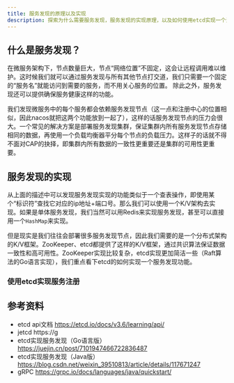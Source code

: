 ```yaml
---
title: 服务发现的原理以及实现
description: 探索为什么需要服务发现，服务发现的实现原理，以及如何使用etcd实现一个注册中心
---
```

## 什么是服务发现？
在微服务架构下，节点数量巨大，节点“网络位置”不固定，这会让远程调用难以维护。这时候我们就可以通过服务发现与所有其他节点打交道，我们只需要一个固定的“服务名”就能访问到需要的服务，而不用关心服务的位置。
除此之外，服务发现还可以提供确保服务健康这样的功能。

我们发现微服务中的每个服务都会依赖服务发现节点（这一点和注册中心的位置相似，因此nacos就把这两个功能放到一起了），这样的话服务发现节点的压力会很大。一个常见的解决方案是部署服务发现集群，保证集群内所有服务发现节点存储相同的数据，再使用一个负载均衡器平分每个节点的负载压力。这样子的话就不得不面对CAP的抉择，即集群内所有数据的一致性更重要还是集群的可用性更重要。

## 服务发现的实现
从上面的描述中可以发现服务发现实现的功能类似于一个查表操作，即使用某个“标识符”查找它对应的ip地址+端口号。那么我们可以使用一个K/V架构去实现。如果是单体服务发现，我们当然可以用Redis来实现服务发现，甚至可以直接用一个`HashMap`来实现。

但是现实是我们往往会部署很多服务发现节点，因此我们需要的是一个分布式架构的K/V框架。ZooKeeper、etcd都提供了这样的K/V框架，通过共识算法保证数据一致性和高可用性。ZooKeeper实现比较复杂，etcd实现更加简洁一些（Raft算法的Go语言实现），我们重点看下etcd的如何实现一个服务发现功能。

### 使用etcd实现服务注册




## 参考资料
- etcd api文档  https://etcd.io/docs/v3.6/learning/api/
- jetcd https://g
- etcd实现服务发现（Go语言版） https://juejin.cn/post/7101947466722836487
- etcd实现服务发现（Java版） https://blog.csdn.net/weixin_39510813/article/details/117671247
- gRPC https://grpc.io/docs/languages/java/quickstart/
